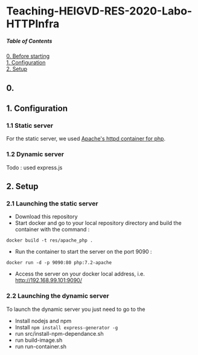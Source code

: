 # Teaching-HEIGVD-RES-2020-Labo-HTTPInfra

##### Table of Contents  
[0. Before starting](#beforestarting)  
[1. Configuration](#config)  
[2. Setup](#setup)  

<a name="beforestarting"/>

## 0. 

<a name="config"/>

## 1. Configuration 

### 1.1 Static server

For the static server, we used [Apache's httpd container for php](https://hub.docker.com/_/php/).

### 1.2 Dynamic server

Todo : used express.js

<a name="setup"/>

## 2. Setup

### 2.1 Launching the static server 

* Download this repository
* Start docker and go to your local repository directory and build the container with the command : 
```
docker build -t res/apache_php .
```
* Run the container to start the server on the port 9090 :
```
docker run -d -p 9090:80 php:7.2-apache
```
* Access the server on your docker local address, i.e. http://192.168.99.101:9090/ 

### 2.2 Launching the dynamic server

To launch the dynamic server you just need to go to the 
* Install nodejs and npm
* Install `npm install express-generator -g`
* run src/install-npm-dependance.sh
* run build-image.sh
* run run-container.sh